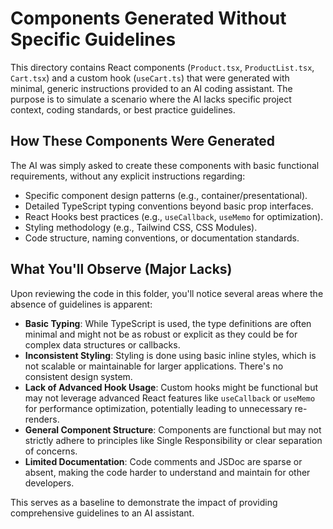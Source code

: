 # Components Generated Without Specific Guidelines

This directory contains React components (`Product.tsx`, `ProductList.tsx`, `Cart.tsx`) and a custom hook (`useCart.ts`) that were generated with minimal, generic instructions provided to an AI coding assistant. The purpose is to simulate a scenario where the AI lacks specific project context, coding standards, or best practice guidelines.

## How These Components Were Generated

The AI was simply asked to create these components with basic functional requirements, without any explicit instructions regarding:

*   Specific component design patterns (e.g., container/presentational).
*   Detailed TypeScript typing conventions beyond basic prop interfaces.
*   React Hooks best practices (e.g., `useCallback`, `useMemo` for optimization).
*   Styling methodology (e.g., Tailwind CSS, CSS Modules).
*   Code structure, naming conventions, or documentation standards.

## What You'll Observe (Major Lacks)

Upon reviewing the code in this folder, you'll notice several areas where the absence of guidelines is apparent:

*   **Basic Typing**: While TypeScript is used, the type definitions are often minimal and might not be as robust or explicit as they could be for complex data structures or callbacks.
*   **Inconsistent Styling**: Styling is done using basic inline styles, which is not scalable or maintainable for larger applications. There's no consistent design system.
*   **Lack of Advanced Hook Usage**: Custom hooks might be functional but may not leverage advanced React features like `useCallback` or `useMemo` for performance optimization, potentially leading to unnecessary re-renders.
*   **General Component Structure**: Components are functional but may not strictly adhere to principles like Single Responsibility or clear separation of concerns.
*   **Limited Documentation**: Code comments and JSDoc are sparse or absent, making the code harder to understand and maintain for other developers.

This serves as a baseline to demonstrate the impact of providing comprehensive guidelines to an AI assistant.